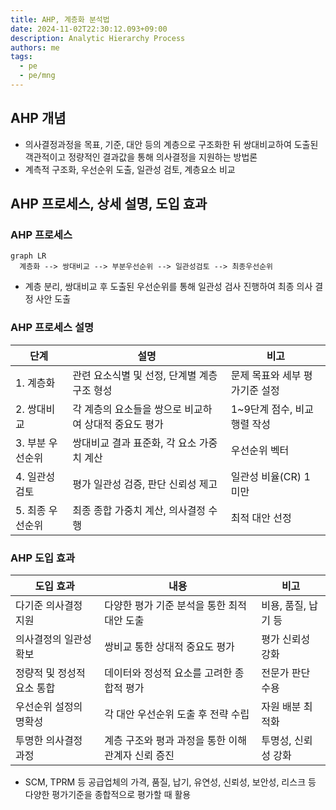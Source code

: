 ```yaml
---
title: AHP, 계층화 분석법
date: 2024-11-02T22:30:12.093+09:00
description: Analytic Hierarchy Process
authors: me
tags:
  - pe
  - pe/mng
---
```


## AHP 개념

- 의사결정과정을 목표, 기준, 대안 등의 계층으로 구조화한 뒤 쌍대비교하여 도출된 객관적이고 정량적인 결과값을 통해 의사결정을 지원하는 방법론
- 계측적 구조화, 우선순위 도출, 일관성 검토, 계층요소 비교

## AHP 프로세스, 상세 설명, 도입 효과

### AHP 프로세스

```mermaid
graph LR
  계층화 --> 쌍대비교 --> 부분우선순위 --> 일관성검토 --> 최종우선순위
```

- 계층 분리, 쌍대비교 후 도출된 우선순위를 통해 일관성 검사 진행하여 최종 의사 결정 사안 도출

### AHP 프로세스 설명

| 단계 | 설명 | 비고 |
|---|---|---|
| 1. 계층화 | 관련 요소식별 및 선정, 단계별 계층 구조 형성 | 문제 목표와 세부 평가기준 설정 |
| 2. 쌍대비교 | 각 계층의 요소들을 쌍으로 비교하여 상대적 중요도 평가 | 1~9단계 점수, 비교 행렬 작성 |
| 3. 부분 우선순위 | 쌍대비교 결과 표준화, 각 요소 가중치 계산 | 우선순위 벡터 |
| 4. 일관성 검토 | 평가 일관성 검증, 판단 신뢰성 제고 | 일관성 비율(CR) 1 미만 |
| 5. 최종 우선순위 | 최종 종합 가중치 계산, 의사결정 수행 | 최적 대안 선정 |

### AHP 도입 효과

| 도입 효과 | 내용 | 비고 |
|---|---|---|
| 다기준 의사결정 지원 | 다양한 평가 기준 분석을 통한 최적 대안 도출 | 비용, 품질, 납기 등 |
| 의사결정의 일관성 확보 | 쌍비교 통한 상대적 중요도 평가 | 평가 신뢰성 강화 |
| 정량적 및 정성적 요소 통합 | 데이터와 정성적 요소를 고려한 종합적 평가 | 전문가 판단 수용 |
| 우선순위 설정의 명확성 | 각 대안 우선순위 도출 후 전략 수립 | 자원 배분 최적화 |
| 투명한 의사결정 과정 | 계층 구조와 평과 과정을 통한 이해관계자 신뢰 증진 | 투명성, 신뢰성 강화 |

- SCM, TPRM 등 공급업체의 가격, 품질, 납기, 유연성, 신뢰성, 보안성, 리스크 등 다양한 평가기준을 종합적으로 평가할 때 활용
